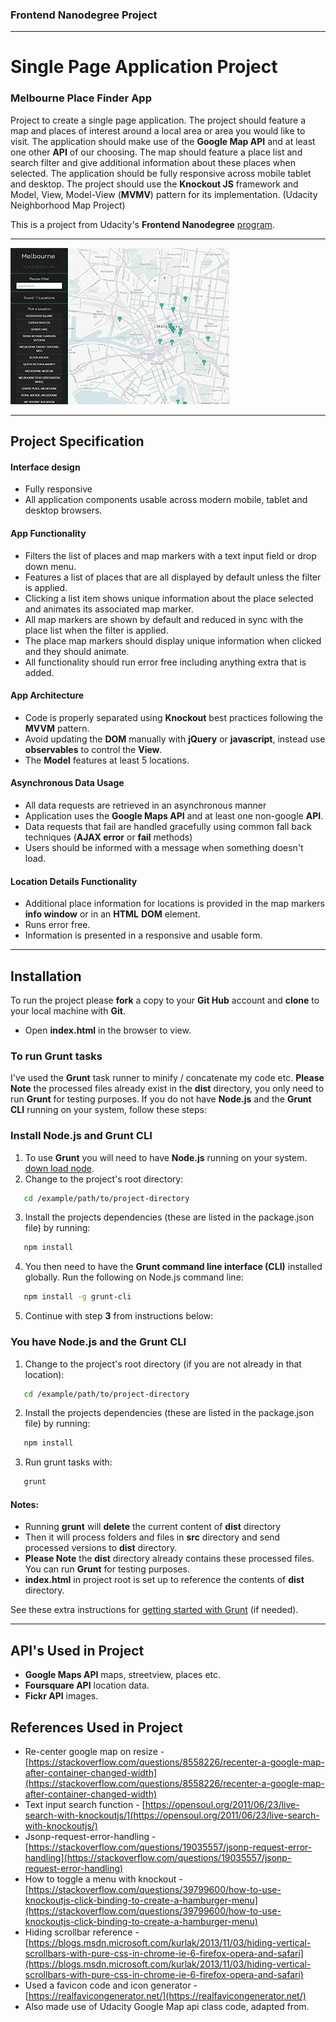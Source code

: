 ### Frontend Nanodegree Project
___

# Single Page Application Project
### Melbourne Place Finder App

Project to create a single page application. The project should feature a map and places of interest around a local area or area you would like to visit. The application should make use of the **Google Map API** and at least one other **API** of our choosing. The map should feature a place list and search filter and give additional information about these places when selected. The application should be fully responsive across mobile tablet and desktop. The project should use the **Knockout JS** framework and Model, View, Model-View (**MVMV**) pattern for its implementation. (Udacity Neighborhood Map Project)

This is a project from Udacity's **Frontend Nanodegree** [program](https://www.udacity.com/course/front-end-web-developer-nanodegree--nd001).
___

![Melbourne Place Finder App](src/images/readme-images/melbourne-place-finder.jpg)

___


## Project Specification

#### Interface design

- Fully responsive
- All application components usable across modern mobile, tablet and desktop browsers.

#### App Functionality

- Filters the list of places and map markers with a text input field or drop down menu.
- Features a list of places that are all displayed by default unless the filter is applied.
- Clicking a list item shows unique information about the place selected and animates its associated map marker.
- All map markers are shown by default and reduced in sync with the place list when the filter is applied.
- The place map markers should display unique information when clicked and they should animate.
- All functionality should run error free including anything extra that is added.

#### App Architecture

- Code is properly separated using **Knockout** best practices following the **MVVM** pattern.
- Avoid updating the **DOM** manually with **jQuery** or **javascript**, instead use **observables** to control the **View**.
- The **Model** features at least 5 locations.

#### Asynchronous Data Usage

- All data requests are retrieved in an asynchronous manner
- Application uses the **Google Maps API** and at least one non-google **API**.
- Data requests that fail are handled gracefully using common fall back techniques (**AJAX error** or **fail** methods)
- Users should be informed with a message when something doesn't load.

#### Location Details Functionality

- Additional place information for locations is provided in the map markers **info window** or in an **HTML** **DOM** element.
- Runs error free.
- Information is presented in a responsive and usable form.
___


## Installation

To run the project please **fork** a copy to your **Git Hub** account and **clone** to your local machine with **Git**.

- Open **index.html** in the browser to view.

### To run Grunt tasks

I've used the **Grunt** task runner to minify / concatenate my code etc. **Please Note** the processed files already exist in the **dist** directory, you only need to run **Grunt** for testing purposes. If you do not have **Node.js** and the **Grunt CLI** running on your system, follow these steps:

### Install Node.js and Grunt CLI

1. To use **Grunt** you will need to have **Node.js** running on your system. [down load node](https://nodejs.org/en/).
2. Change to the project's root directory:
```bash
   cd /example/path/to/project-directory
```
3. Install the projects dependencies (these are listed in the package.json file) by running:
```bash
   npm install
```
4. You then need to have the **Grunt command line interface (CLI)** installed globally. Run the following on Node.js command line:
```bash
   npm install -g grunt-cli
```
5. Continue with step **3** from instructions below:


### You have Node.js and the Grunt CLI

1. Change to the project's root directory (if you are not already in that location):
```bash
   cd /example/path/to/project-directory
```
2. Install the projects dependencies (these are listed in the package.json file) by running:
```bash
   npm install
```
3. Run grunt tasks with:
```bash
   grunt
```

#### Notes:

- Running **grunt** will **delete** the current content of **dist** directory
- Then it will process folders and files in **src** directory and send processed versions to **dist** directory.
- **Please Note** the **dist** directory already contains these processed files. You can run **Grunt** for testing purposes.
- **index.html** in project root is set up to reference the contents of **dist** directory.

See these extra instructions for [getting started with Grunt](https://gruntjs.com/getting-started) (if needed).
___


## API's Used in Project

- **Google Maps API** maps, streetview, places etc.
- **Foursquare API** location data.
- **Fickr API** images.

## References Used in Project

- Re-center google map on resize - [https://stackoverflow.com/questions/8558226/recenter-a-google-map-after-container-changed-width](https://stackoverflow.com/questions/8558226/recenter-a-google-map-after-container-changed-width)
- Text input search function - [https://opensoul.org/2011/06/23/live-search-with-knockoutjs/](https://opensoul.org/2011/06/23/live-search-with-knockoutjs/)
- Jsonp-request-error-handling - [https://stackoverflow.com/questions/19035557/jsonp-request-error-handling](https://stackoverflow.com/questions/19035557/jsonp-request-error-handling)
- How to toggle a menu with knockout - [https://stackoverflow.com/questions/39799600/how-to-use-knockoutjs-click-binding-to-create-a-hamburger-menu](https://stackoverflow.com/questions/39799600/how-to-use-knockoutjs-click-binding-to-create-a-hamburger-menu)
- Hiding scrollbar reference - [https://blogs.msdn.microsoft.com/kurlak/2013/11/03/hiding-vertical-scrollbars-with-pure-css-in-chrome-ie-6-firefox-opera-and-safari](https://blogs.msdn.microsoft.com/kurlak/2013/11/03/hiding-vertical-scrollbars-with-pure-css-in-chrome-ie-6-firefox-opera-and-safari)
- Used a favicon code and icon generator - [https://realfavicongenerator.net/](https://realfavicongenerator.net/)
- Also made use of Udacity Google Map api class code, adapted from.
